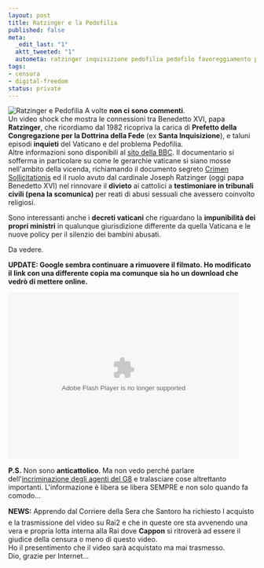 ```yaml
--- 
layout: post
title: Ratzinger e la Pedofilia
published: false
meta: 
  _edit_last: "1"
  aktt_tweeted: "1"
  autometa: ratzinger inquisizione pedofilia pedofilo favoreggiamento preti stati uniti violenze bambini
tags: 
- censura
- digital-freedom
status: private
---
```

![Ratzinger e Pedofilia](http://www.lastknight.com/download//20070516_ratzinger.jpg)
A volte **non ci sono commenti**.  
Un video shock che mostra le connessioni tra Benedetto XVI, papa **Ratzinger**, che ricordiamo dal 1982 ricopriva la carica di **Prefetto della Congregazione per la Dottrina della Fede** (ex **Santa Inquisizione**), e taluni episodi **inquieti** del Vaticano e del problema Pedofilia.   
Altre informazioni sono disponibili al [sito della BBC](http://newsvote.bbc.co.uk/2/hi/programmes/panorama/5389684.stm).
Il documentario si sofferma in particolare su come le gerarchie vaticane si siano mosse nell'ambito
della vicenda, richiamando il documento segreto [Crimen Sollicitationis](http://it.wikipedia.org/wiki/Crimen_sollicitationis) ed il ruolo avuto dal cardinale
 Joseph Ratzinger (oggi papa Benedetto XVI) nel rinnovare  il **divieto** ai cattolici a **testimoniare
in tribunali civili (pena la scomunica)** per reati di abusi sessuali che avessero  coinvolto religiosi.   
  
Sono interessanti anche i **decreti vaticani** che riguardano la **impunibilità dei propri ministri** in qualunque giurisdizione differente da quella Vaticana e le nuove policy per il silenzio dei bambini abusati.  
  
Da vedere.  
  
**UPDATE: Google sembra continuare a rimuovere il filmato. Ho modificato il link con una differente copia ma comunque sia ho un download che vedrò di mettere online.**  
  
<embed style="width:470px; height:340px;" id="VideoPlayback" type="application/x-shockwave-flash" src="http://video.google.com/googleplayer.swf?docId=-195322232469003782&hl=it" flashvars=""> </embed>
  
**P.S.** Non sono **anticattolico**. Ma non vedo perché parlare dell'[incriminazione degli agenti del G8](http://www.lastknight.com/2007/05/09/censura-mediatica-lo-stato-condannato-per-genova/) e tralasciare cose altrettanto importanti. L'informazione è libera se libera SEMPRE e non solo quando fa comodo...  
  
**NEWS:** Apprendo dal Corriere della Sera che Santoro ha richiesto l acquisto e la trasmissione del video su Rai2 e che in queste ore sta avvenendo una vera e propria lotta interna alla Rai dove **Cappon** si ritroverà ad essere il giudice della censura o meno di questo video.  
Ho il presentimento che il video sarà acquistato ma mai trasmesso.  
Dio, grazie per Internet...  
   
